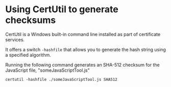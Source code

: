 # Using CertUtil to generate checksums

CertUtil is a Windows built-in command line installed as part of certificate services.

It offers a switch `-hashfile` that allows you to generate the hash string using a specified algorithm.

Running the following command generates an SHA-512 checksum for the JavaScript file, "someJavaScriptTool.js"

```
certutil -hashfile ./someJavaScriptTool.js SHA512
```